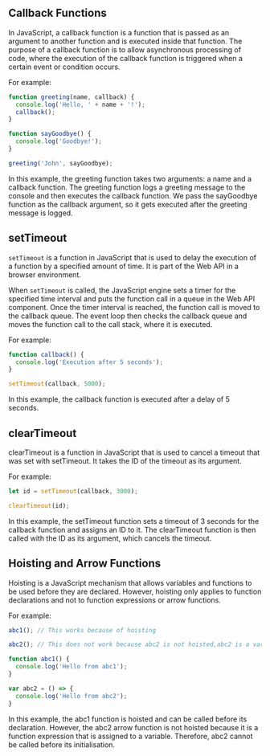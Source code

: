 ## Callback Functions

In JavaScript, a callback function is a function that is passed as an argument to another function and is executed inside that function. The purpose of a callback function is to allow asynchronous processing of code, where the execution of the callback function is triggered when a certain event or condition occurs.

For example:

```javascript
function greeting(name, callback) {
  console.log('Hello, ' + name + '!');
  callback();
}

function sayGoodbye() {
  console.log('Goodbye!');
}

greeting('John', sayGoodbye);
```
In this example, the greeting function takes two arguments: a name and a callback function. The greeting function logs a greeting message to the console and then executes the callback function. We pass the sayGoodbye function as the callback argument, so it gets executed after the greeting message is logged.

## setTimeout

`setTimeout` is a function in JavaScript that is used to delay the execution of a function by a specified amount of time. It is part of the Web API in a browser environment.

When `setTimeout` is called, the JavaScript engine sets a timer for the specified time interval and puts the function call in a queue in the Web API component. Once the timer interval is reached, the function call is moved to the callback queue. The event loop then checks the callback queue and moves the function call to the call stack, where it is executed.

For example:

```javascript
function callback() {
  console.log('Execution after 5 seconds');
}

setTimeout(callback, 5000);
```
In this example, the callback function is executed after a delay of 5 seconds.

## clearTimeout

clearTimeout is a function in JavaScript that is used to cancel a timeout that was set with setTimeout. It takes the ID of the timeout as its argument.

For example:

```javascript
let id = setTimeout(callback, 3000);

clearTimeout(id);
```
In this example, the setTimeout function sets a timeout of 3 seconds for the callback function and assigns an ID to it. The clearTimeout function is then called with the ID as its argument, which cancels the timeout.

## Hoisting and Arrow Functions

Hoisting is a JavaScript mechanism that allows variables and functions to be used before they are declared. However, hoisting only applies to function declarations and not to function expressions or arrow functions.

For example:

```javascript
abc1(); // This works because of hoisting

abc2(); // This does not work because abc2 is not hoisted,abc2 is a variable

function abc1() {
  console.log('Hello from abc1');
}

var abc2 = () => {
  console.log('Hello from abc2');
}
```
In this example, the abc1 function is hoisted and can be called before its declaration. However, the abc2 arrow function is not hoisted because it is a function expression that is assigned to a variable. Therefore, abc2 cannot be called before its initialisation.
